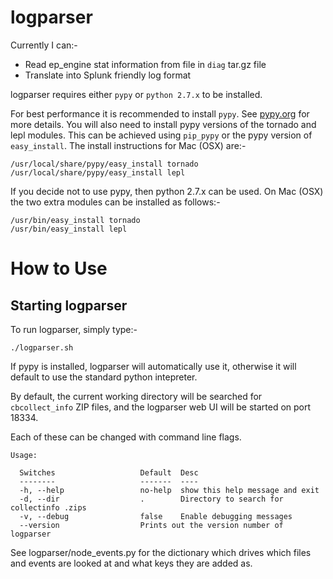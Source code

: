 # logparser

Currently I can:-

 * Read ep\_engine stat information from  file in `diag` tar.gz file
 * Translate into Splunk friendly log format

 
logparser requires either `pypy` or `python 2.7.x` to be installed. 
 
For best performance it is recommended to install `pypy`.  See [pypy.org](http://pypy.org) for more details.  You will also need to install pypy versions of the tornado and lepl modules.  This can be achieved using `pip_pypy` or the pypy version of `easy_install`.  The install instructions for Mac (OSX) are:-
 
	/usr/local/share/pypy/easy_install tornado
	/usr/local/share/pypy/easy_install lepl

If you decide not to use pypy, then python 2.7.x can be used.  On Mac (OSX) the two extra modules can be installed as follows:-
 
    /usr/bin/easy_install tornado
	/usr/bin/easy_install lepl
	
# How to Use

## Starting logparser

To run logparser, simply type:-

    ./logparser.sh
    
If pypy is installed, logparser will automatically use it, otherwise it will default to use the standard python intepreter.    

By default, the current working directory will be searched for
`cbcollect_info` ZIP files, and the logparser web UI will be started on
port 18334.

Each of these can be changed with command line flags.

    Usage:

      Switches                   Default  Desc
      --------                   -------  ----
      -h, --help                 no-help  show this help message and exit
      -d, --dir                  .        Directory to search for collectinfo .zips
      -v, --debug                false    Enable debugging messages
      --version                  Prints out the version number of logparser

See logparser/node_events.py for the dictionary which drives which files and events are looked at and what keys they are added as.

